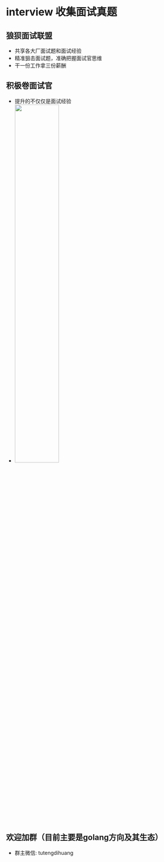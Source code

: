 # interview 收集面试真题

## 狼狈面试联盟
- 共享各大厂面试题和面试经验
- 精准狙击面试题，准确把握面试官思维
- 干一份工作拿三份薪酬
## 积极卷面试官
- 提升的不仅仅是面试经验
- <img src="https://user-images.githubusercontent.com/31843331/150058888-ed55043e-afc6-4d58-861e-41396c3deaeb.jpg" width="50%" height="50%">
## 欢迎加群（目前主要是golang方向及其生态）
- 群主微信: tutengdihuang

